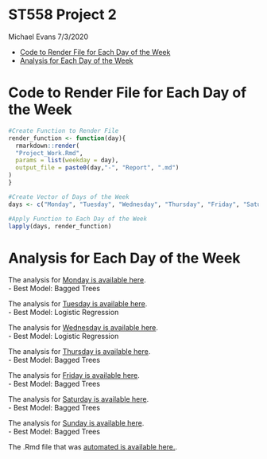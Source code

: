 ST558 Project 2
================
Michael Evans
7/3/2020

  - [Code to Render File for Each Day of the
    Week](#code-to-render-file-for-each-day-of-the-week)
  - [Analysis for Each Day of the
    Week](#analysis-for-each-day-of-the-week)

# Code to Render File for Each Day of the Week

``` r
#Create Function to Render File
render_function <- function(day){
  rmarkdown::render(
  "Project_Work.Rmd", 
  params = list(weekday = day),
  output_file = paste0(day,"-", "Report", ".md")
)
}

#Create Vector of Days of the Week
days <- c("Monday", "Tuesday", "Wednesday", "Thursday", "Friday", "Saturday", "Sunday")

#Apply Function to Each Day of the Week
lapply(days, render_function)
```

# Analysis for Each Day of the Week

The analysis for [Monday is available here](Monday-Report.md).  
\- Best Model: Bagged Trees

The analysis for [Tuesday is available here](Tuesday-Report.md).  
\- Best Model: Logistic Regression

The analysis for [Wednesday is available here](Wednesday-Report.md).  
\- Best Model: Logistic Regression

The analysis for [Thursday is available here](Thursday-Report.md).  
\- Best Model: Bagged Trees

The analysis for [Friday is available here](Friday-Report.md).  
\- Best Model: Bagged Trees

The analysis for [Saturday is available here](Saturday-Report.md).  
\- Best Model: Bagged Trees

The analysis for [Sunday is available here](Sunday-Report.md).  
\- Best Model: Bagged Trees

The .Rmd file that was [automated is available here.](Project_Work.Rmd).
